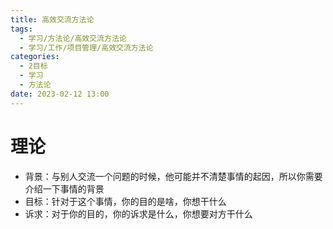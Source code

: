 ```yaml
---
title: 高效交流方法论
tags:
  - 学习/方法论/高效交流方法论
  - 学习/工作/项目管理/高效交流方法论
categories:
  - 2目标
  - 学习
  - 方法论
date: 2023-02-12 13:00
---
```

# 理论

- 背景：与别人交流一个问题的时候，他可能并不清楚事情的起因，所以你需要介绍一下事情的背景
- 目标：针对于这个事情，你的目的是啥，你想干什么
- 诉求：对于你的目的，你的诉求是什么，你想要对方干什么

